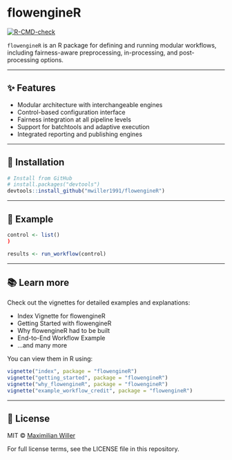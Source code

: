 
# flowengineR

[![R-CMD-check](https://github.com/mwiller1991/flowengineR/actions/workflows/R-CMD-check.yaml/badge.svg)](https://github.com/mwiller1991/flowengineR/actions/workflows/R-CMD-check.yaml)

`flowengineR` is an R package for defining and running modular
workflows, including fairness-aware preprocessing, in-processing, and
post-processing options.

------------------------------------------------------------------------

## ✨ Features

- Modular architecture with interchangeable engines
- Control-based configuration interface
- Fairness integration at all pipeline levels
- Support for batchtools and adaptive execution
- Integrated reporting and publishing engines

------------------------------------------------------------------------

## 🚀 Installation

``` r
# Install from GitHub
# install.packages("devtools")
devtools::install_github("mwiller1991/flowengineR")
```

------------------------------------------------------------------------

## 🧪 Example

``` r
control <- list()
)

results <- run_workflow(control)
```

------------------------------------------------------------------------

## 📚 Learn more

Check out the vignettes for detailed examples and explanations:

- Index Vignette for flowengineR
- Getting Started with flowengineR
- Why flowengineR had to be built
- End-to-End Workflow Example
- …and many more

You can view them in R using:

``` r
vignette("index", package = "flowengineR")
vignette("getting_started", package = "flowengineR")
vignette("why_flowengineR", package = "flowengineR")
vignette("example_workflow_credit", package = "flowengineR")
```

------------------------------------------------------------------------

## 📄 License

MIT © [Maximilian Willer](mailto:willer.maximilian@googlemail.com)

For full license terms, see the LICENSE file in this repository.
